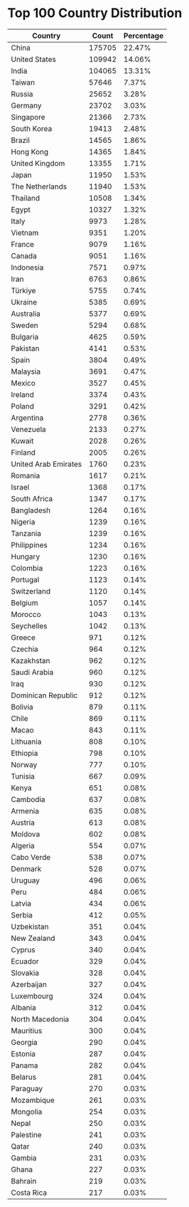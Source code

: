 # Top 100 Country Distribution
| Country | Count | Percentage |
|----|----|----|
| China | 175705 | 22.47% |
| United States | 109942 | 14.06% |
| India | 104065 | 13.31% |
| Taiwan | 57646 | 7.37% |
| Russia | 25652 | 3.28% |
| Germany | 23702 | 3.03% |
| Singapore | 21366 | 2.73% |
| South Korea | 19413 | 2.48% |
| Brazil | 14565 | 1.86% |
| Hong Kong | 14365 | 1.84% |
| United Kingdom | 13355 | 1.71% |
| Japan | 11950 | 1.53% |
| The Netherlands | 11940 | 1.53% |
| Thailand | 10508 | 1.34% |
| Egypt | 10327 | 1.32% |
| Italy | 9973 | 1.28% |
| Vietnam | 9351 | 1.20% |
| France | 9079 | 1.16% |
| Canada | 9051 | 1.16% |
| Indonesia | 7571 | 0.97% |
| Iran | 6763 | 0.86% |
| Türkiye | 5755 | 0.74% |
| Ukraine | 5385 | 0.69% |
| Australia | 5377 | 0.69% |
| Sweden | 5294 | 0.68% |
| Bulgaria | 4625 | 0.59% |
| Pakistan | 4141 | 0.53% |
| Spain | 3804 | 0.49% |
| Malaysia | 3691 | 0.47% |
| Mexico | 3527 | 0.45% |
| Ireland | 3374 | 0.43% |
| Poland | 3291 | 0.42% |
| Argentina | 2778 | 0.36% |
| Venezuela | 2133 | 0.27% |
| Kuwait | 2028 | 0.26% |
| Finland | 2005 | 0.26% |
| United Arab Emirates | 1760 | 0.23% |
| Romania | 1617 | 0.21% |
| Israel | 1368 | 0.17% |
| South Africa | 1347 | 0.17% |
| Bangladesh | 1264 | 0.16% |
| Nigeria | 1239 | 0.16% |
| Tanzania | 1239 | 0.16% |
| Philippines | 1234 | 0.16% |
| Hungary | 1230 | 0.16% |
| Colombia | 1223 | 0.16% |
| Portugal | 1123 | 0.14% |
| Switzerland | 1120 | 0.14% |
| Belgium | 1057 | 0.14% |
| Morocco | 1043 | 0.13% |
| Seychelles | 1042 | 0.13% |
| Greece | 971 | 0.12% |
| Czechia | 964 | 0.12% |
| Kazakhstan | 962 | 0.12% |
| Saudi Arabia | 960 | 0.12% |
| Iraq | 930 | 0.12% |
| Dominican Republic | 912 | 0.12% |
| Bolivia | 879 | 0.11% |
| Chile | 869 | 0.11% |
| Macao | 843 | 0.11% |
| Lithuania | 808 | 0.10% |
| Ethiopia | 798 | 0.10% |
| Norway | 777 | 0.10% |
| Tunisia | 667 | 0.09% |
| Kenya | 651 | 0.08% |
| Cambodia | 637 | 0.08% |
| Armenia | 635 | 0.08% |
| Austria | 613 | 0.08% |
| Moldova | 602 | 0.08% |
| Algeria | 554 | 0.07% |
| Cabo Verde | 538 | 0.07% |
| Denmark | 528 | 0.07% |
| Uruguay | 496 | 0.06% |
| Peru | 484 | 0.06% |
| Latvia | 434 | 0.06% |
| Serbia | 412 | 0.05% |
| Uzbekistan | 351 | 0.04% |
| New Zealand | 343 | 0.04% |
| Cyprus | 340 | 0.04% |
| Ecuador | 329 | 0.04% |
| Slovakia | 328 | 0.04% |
| Azerbaijan | 327 | 0.04% |
| Luxembourg | 324 | 0.04% |
| Albania | 312 | 0.04% |
| North Macedonia | 304 | 0.04% |
| Mauritius | 300 | 0.04% |
| Georgia | 290 | 0.04% |
| Estonia | 287 | 0.04% |
| Panama | 282 | 0.04% |
| Belarus | 281 | 0.04% |
| Paraguay | 270 | 0.03% |
| Mozambique | 261 | 0.03% |
| Mongolia | 254 | 0.03% |
| Nepal | 250 | 0.03% |
| Palestine | 241 | 0.03% |
| Qatar | 240 | 0.03% |
| Gambia | 231 | 0.03% |
| Ghana | 227 | 0.03% |
| Bahrain | 219 | 0.03% |
| Costa Rica | 217 | 0.03% |
